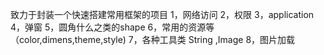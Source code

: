 

致力于封装一个快速搭建常用框架的项目
1，网络访问
2，权限
3，application
4，弹窗
5，圆角什么之类的shape
6，常用的资源等（color,dimens,theme,style)
7，各种工具类 String ,Image
8，图片加载

